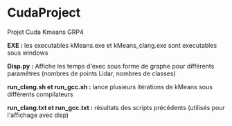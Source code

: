 # CudaProject
 Projet Cuda Kmeans GRP4

__EXE :__
les executables kMeans.exe et kMeans_clang.exe sont executables sous windows

__Disp.py :__
Affiche les temps d'exec sous forme de graphe pour différents paramêtres (nombres de points Lidar, nombres de classes)

__run_clang.sh et run_gcc.sh :__
lance plusieurs itérations de kMeans sous différents compilateurs

__run_clang.txt et run_gcc.txt :__
résultats des scripts précédents (utilisés pour l'affichage avec disp)